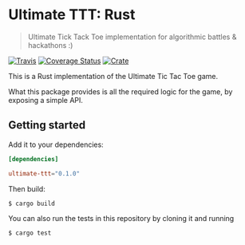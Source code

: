 # Ultimate TTT: Rust
> Ultimate Tick Tack Toe implementation for algorithmic battles & hackathons :)

[![Travis](https://img.shields.io/travis/socialgorithm/ultimate-ttt-rust.svg)](https://travis-ci.org/socialgorithm/ultimate-ttt-rust)
[![Coverage Status](https://coveralls.io/repos/github/socialgorithm/ultimate-ttt-rust/badge.svg?branch=master)](https://coveralls.io/github/socialgorithm/ultimate-ttt-rust?branch=master)
[![Crate](https://img.shields.io/crates/v/ultimate-ttt.svg)](https://crates.io/crates/ultimate-ttt)

This is a Rust implementation of the Ultimate Tic Tac Toe game.

What this package provides is all the required logic for the game, by exposing a simple API.

## Getting started

Add it to your dependencies:

```toml
[dependencies]

ultimate-ttt="0.1.0"
```

Then build:

```bash
$ cargo build
```

You can also run the tests in this repository by cloning it and running

```bash
$ cargo test
```